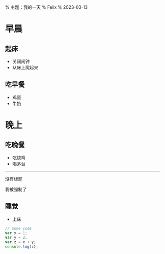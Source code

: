 % 主题：我的一天
% Felix
% 2023-03-13

# 早晨

## 起床

- 关闭闹钟
- 从床上爬起来

## 吃早餐

- 鸡蛋
- 牛奶

# 晚上

## 吃晚餐

- 吃烧鸡
- 喝茅台

------------------

没有标题

我被强制了

## 睡觉

- 上床

```javascript [1, 4] <!-- .element: data-line-numbers="3,4-5" -->
// Some code
var x = 1;
var y = 2;
var z = x + y;
console.log(z);
```